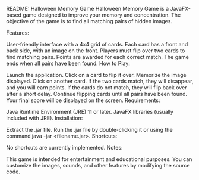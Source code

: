 README: Halloween Memory Game
Halloween Memory Game is a JavaFX-based game designed to improve your memory and concentration. The objective of the game is to find all matching pairs of hidden images.

Features:

User-friendly interface with a 4x4 grid of cards.
Each card has a front and back side, with an image on the front.
Players must flip over two cards to find matching pairs.
Points are awarded for each correct match.
The game ends when all pairs have been found.
How to Play:

Launch the application.
Click on a card to flip it over.
Memorize the image displayed.
Click on another card.
If the two cards match, they will disappear, and you will earn points.
If the cards do not match, they will flip back over after a short delay.
Continue flipping cards until all pairs have been found.
Your final score will be displayed on the screen.
Requirements:

Java Runtime Environment (JRE) 11 or later.
JavaFX libraries (usually included with JRE).
Installation:

Extract the .jar file.
Run the .jar file by double-clicking it or using the command java -jar <filename.jar>.
Shortcuts:

No shortcuts are currently implemented.
Notes:

This game is intended for entertainment and educational purposes.
You can customize the images, sounds, and other features by modifying the source code.
